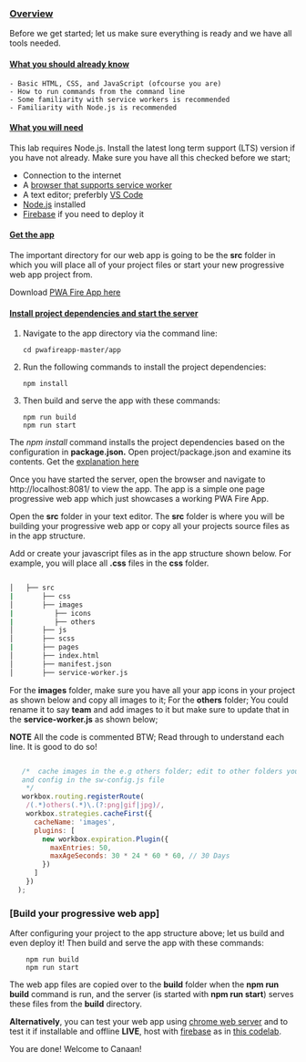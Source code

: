### [Overview](https://pwafire.org/app)

Before we get started; let us make sure everything is ready and we have all tools needed.

#### [What you should already know]()

    - Basic HTML, CSS, and JavaScript (ofcourse you are)
    - How to run commands from the command line
    - Some familiarity with service workers is recommended
    - Familiarity with Node.js is recommended

#### [What you will need]()

This lab requires Node.js. Install the latest long term support (LTS) version if you have not already.
Make sure you have all this checked before we start;

  - Connection to the internet
  - A [browser that supports service worker](https://pwafire.org/developer/tools/browser-test/)
  - A text editor; preferbly [VS Code](https://code.visualstudio.com/)
  - [Node.js](https://nodejs.org/en/) installed
  - [Firebase](https://pwafire.org/developer/codelabs/firebase-hosting-web/) if you need to deploy it
  
#### [Get the app](https://github.com/mayeedwin/pwafireapp/archive/master.zip)

The important directory for our web app is going to be the **src** folder in which you will place all of your project files or start your new progressive web app project from.

Download [PWA Fire App here](https://github.com/mayeedwin/pwafireapp/archive/master.zip)

#### [Install project dependencies and start the server]()

 1. Navigate to the app directory via the command line:

        cd pwafireapp-master/app
     
 2. Run the following commands to install the project dependencies:

        npm install
        
 3. Then build and serve the app with these commands:

        npm run build
        npm run start
        
The *npm install* command installs the project dependencies based on the configuration in **package.json.** Open project/package.json and examine its contents. Get the [explanation here](https://pwafire.org/developer/pwa/started/#sw-config-for-node)

Once you have started the server, open the browser and navigate to http://localhost:8081/ to view the app. The app is a simple one page progressive web app which just showcases a working PWA Fire App.

Open the **src** folder in your text editor. The **src** folder is where you will be building your progressive web app or copy all your projects source files as in the app structure.

Add or create your javascript files as in the app structure shown below. For example, you will place all **.css** files in the **css** folder.

```bash

│   ├── src
|       ├── css
│       ├── images  
|          ├── icons 
|          ├── others 
│       ├── js 
│       ├── scss 
|       ├── pages 
│       ├── index.html 
│       ├── manifest.json 
│       ├── service-worker.js 

```

For the **images** folder, make sure you have all your app icons in your project as shown below and copy all images to it; For the **others** folder; You could rename it to say **team** and add images to it but make sure to update that in the **service-worker.js** as shown below;

**NOTE** All the code is commented BTW; Read through to understand each line. It is good to do so!

```javascript

   /*  cache images in the e.g others folder; edit to other folders you got 
   and config in the sw-config.js file
    */
   workbox.routing.registerRoute(
    /(.*)others(.*)\.(?:png|gif|jpg)/,
    workbox.strategies.cacheFirst({
      cacheName: 'images',
      plugins: [
        new workbox.expiration.Plugin({
          maxEntries: 50,
          maxAgeSeconds: 30 * 24 * 60 * 60, // 30 Days
        })
      ]
    })
  );

```

### [Build your progressive web app]

After configuring your project to the app structure above; let us build and even deploy it!
Then build and serve the app with these commands:

        npm run build
        npm run start
        
The web app files are copied over to the **build** folder when the **npm run build** command is run, and the server (is started with **npm run start**) serves these files from the **build** directory.

**Alternatively**, you can test your web app using [chrome web server](https://chrome.google.com/webstore/detail/web-server-for-chrome/ofhbbkphhbklhfoeikjpcbhemlocgigb?hl=en) and to test it if installable and offline **LIVE**, host with [firebase](https://firebase.google.com/docs/web/setup) as in [this codelab](https://pwafire.org/developer/codelabs/firebase-hosting-web/).

You are done! Welcome to Canaan!

